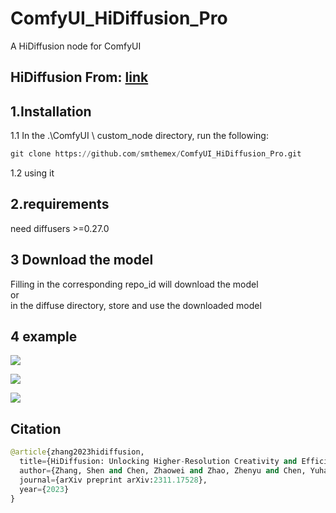 # ComfyUI_HiDiffusion_Pro
A  HiDiffusion node for ComfyUI


HiDiffusion  From: [link](https://github.com/megvii-research/HiDiffusion)  
----

1.Installation
-----
  1.1 In the .\ComfyUI \ custom_node directory, run the following:   
  
  ``` python 
  git clone https://github.com/smthemex/ComfyUI_HiDiffusion_Pro.git   
  ```
  1.2 using it
  
2.requirements  
----
need diffusers >=0.27.0


3 Download the model 
----
  Filling in the corresponding repo_id will download the model   
  or   
  in the diffuse directory, store and use the downloaded model

4 example
-----
![](https://github.com/smthemex/ComfyUI_HiDiffusion_Pro/blob/main/example%20text2img0.png)

![](https://github.com/smthemex/ComfyUI_HiDiffusion_Pro/blob/main/example%20img2img.png) 

![](https://github.com/smthemex/ComfyUI_HiDiffusion_Pro/blob/main/example%20text2img.png) 


  Citation
------

``` python  
@article{zhang2023hidiffusion,
  title={HiDiffusion: Unlocking Higher-Resolution Creativity and Efficiency in Pretrained Diffusion Models},
  author={Zhang, Shen and Chen, Zhaowei and Zhao, Zhenyu and Chen, Yuhao and Tang, Yao and Liang, Jiajun},
  journal={arXiv preprint arXiv:2311.17528},
  year={2023}
}
